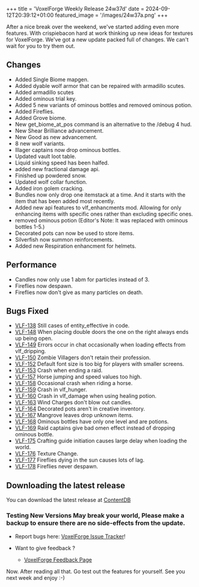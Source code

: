 +++
title = 'VoxelForge Weekly Release 24w37d'
date = 2024-09-12T20:39:12+01:00
featured_image = '/images/24w37a.png'
+++

 After a nice break over the weekend, we've started adding even more features. With crispiebacon hard at work thinking up new ideas for textures for VoxelForge.
 We've got a new update packed full of changes. We can't wait for you to try them out.

## Changes
 - Added Single Biome mapgen.
 - Added dyable wolf armor that can be repaired with armadillo scutes.
 - Added armadillo scutes
 - Added ominous trial key.
 - Added 5 new variants of ominous bottles and removed ominous potion.
 - Added Fireflies.
 - Added Grove biome.
 - New get_biome_at_pos command is an alternative to the /debug 4 hud.
 - New Shear Brilliance advancement.
 - New Good as new advancement.
 - 8 new wolf variants.
 - Illager captains now drop ominous bottles.
 - Updated vault loot table.
 - Liquid sinking speed has been halfed.
 - added new fractional damage api.
 - Finished up powdered snow.
 - Updated wolf collar function.
 - Added iron golem cracking.
 - Bundles now only drop one itemstack at a time. And it starts with the item that has been added most recently.
 - Added new api features to vlf_enhancments mod. Allowing for only enhancing items with specific ones rather than excluding specific ones.
 - removed ominous potion (Editor's Note: It was replaced with ominous bottles 1-5.)
 - Decorated pots can now be used to store items.
 - Silverfish now summon reinforcements.
 - Added new Respiration enhancment for helmets.


## Performance
 - Candles now only use 1 abm for particles instead of 3.
 - Fireflies now despawn.
 - Fireflies now don't give as many particles on death.

## Bugs Fixed
 - [VLF-138](https://github.com/VoxelForge/VoxelForge/issues/138) Still cases of entity_effective in code.
 - [VLF-148](https://github.com/VoxelForge/VoxelForge/issues/148) When placing double doors the one on the right always ends up being open.
 - [VLF-149](https://github.com/VoxelForge/VoxelForge/issues/149) Errors occur in chat occasionally when loading effects from vlf_dripping.
 - [VLF-150](https://github.com/VoxelForge/VoxelForge/issues/150) Zombie Villagers don't retain their profession.
 - [VLF-152](https://github.com/VoxelForge/VoxelForge/issues/152) Default font size is too big for players with smaller screens.
 - [VLF-153](https://github.com/VoxelForge/VoxelForge/issues/153) Crash when ending a raid.
 - [VLF-157](https://github.com/VoxelForge/VoxelForge/issues/157) Horse jumping and speed values too high.
 - [VLF-158](https://github.com/VoxelForge/VoxelForge/issues/158) Occasional crash when riding a horse.
 - [VLF-159](https://github.com/VoxelForge/VoxelForge/issues/159) Crash in vlf_hunger.
 - [VLF-160](https://github.com/VoxelForge/VoxelForge/issues/160) Crash in vlf_damage when using healing potion.
 - [VLF-163](https://github.com/VoxelForge/VoxelForge/issues/163) Wind Charges don't blow out candles.
 - [VLF-164](https://github.com/VoxelForge/VoxelForge/issues/164) Decorated pots aren't in creative inventory.
 - [VLF-167](https://github.com/VoxelForge/VoxelForge/issues/167) Mangrove leaves drop unknown items.
 - [VLF-168](https://github.com/VoxelForge/VoxelForge/issues/168) Ominous bottles have only one level and are potions.
 - [VLF-169](https://github.com/VoxelForge/VoxelForge/issues/169) Raid captains give bad omen effect instead of dropping ominous bottle.
 - [VLF-175](https://github.com/VoxelForge/VoxelForge/issues/175) Crafting guide initiation causes large delay when loading the world.
 - [VLF-176](https://github.com/VoxelForge/VoxelForge/issues/176) Texture Change.
 - [VLF-177](https://github.com/VoxelForge/VoxelForge/issues/177) Fireflies dying in the sun causes lots of lag.
 - [VLF-178](https://github.com/VoxelForge/VoxelForge/issues/178) Fireflies never despawn.


## Downloading the latest release
You can download the latest release at [ContentDB](https://content.minetest.net/packages/VoxelForge/voxelforge)

### Testing New Versions May break your world, Please make a backup to ensure there are no side-effects from the update.

 - Report bugs here:
[VoxelForge Issue Tracker](https://github.com/VoxelForge/VoxelForge/issues)!

- Want to give feedback ?
  - [VoxelForge Feedback Page](https://github.com/VoxelForge/VoxelForge/discussions/141)



Now. After reading all that. Go test out the features for yourself. See you next week and enjoy :-)
